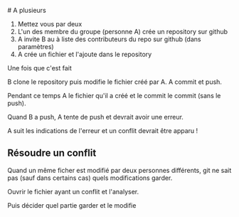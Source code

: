 # A plusieurs

1. Mettez vous par deux
2. L'un des membre du groupe (personne A) crée un repository sur github
3. A invite B au à liste des contributeurs du repo sur github (dans paramètres)
4. A crée un fichier et l'ajoute dans le repository

Une fois que c'est fait 

B clone le repository puis 
modifie le fichier créé par A. A commit et push. 

Pendant ce temps A le fichier qu'il a créé et le commit
le commit (sans le push). 

Quand B a push, A tente de push et devrait avoir une erreur. 

A suit les indications de l'erreur et un conflit devrait être apparu ! 

## Résoudre un conflit

Quand un même ficher est modifié par deux personnes différents, git ne sait pas
(sauf dans certains cas) quels modifications garder. 

Ouvrir le fichier ayant un conflit et l'analyser. 

Puis décider quel partie garder et le modifie

